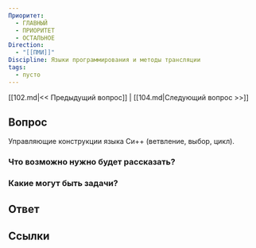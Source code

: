 ```yaml
---
Приоритет:
  - ГЛАВНЫЙ
  - ПРИОРИТЕТ
  - ОСТАЛЬНОЕ
Direction:
  - "[[ПМИ]]" 
Discipline: Языки программирования и методы трансляции 
tags:
  - пусто
---
```

[[102.md|<< Предыдущий вопрос]] | [[104.md|Следующий вопрос >>]]
## Вопрос

Управляющие конструкции языка Си++ (ветвление, выбор, цикл).

### Что возможно нужно будет рассказать?

### Какие могут быть задачи?

## Ответ

## Ссылки
